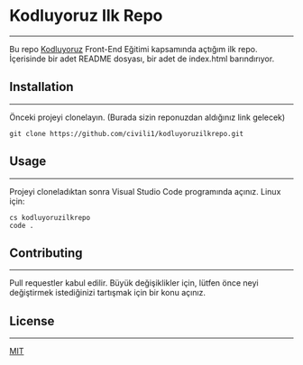 # Kodluyoruz Ilk Repo
---------------------------------------------------------------------------------------------------------
Bu repo [Kodluyoruz](https://kodluyoruz.org) Front-End Eğitimi kapsamında açtığım ilk repo. İçerisinde bir adet README dosyası, bir adet de index.html barındırıyor. 

## Installation
---------------------------------------------------------------------------------------------------------
Önceki projeyi clonelayın. (Burada sizin reponuzdan aldığınız link gelecek)

```
git clone https://github.com/civili1/kodluyoruzilkrepo.git
```

## Usage 
---------------------------------------------------------------------------------------------------------
Projeyi cloneladıktan sonra Visual Studio Code programında açınız. Linux için:

```
cs kodluyoruzilkrepo
code .
```

## Contributing
---------------------------------------------------------------------------------------------------------
Pull requestler kabul edilir. Büyük değişiklikler için, lütfen önce neyi değiştirmek istediğinizi tartışmak için bir konu açınız.

## License
---------------------------------------------------------------------------------------------------------
[MIT](https://choosealicense.com/licenses/mit/)



